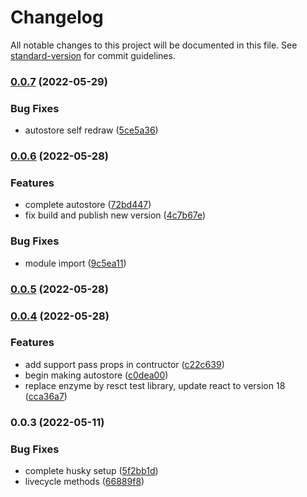 # Changelog

All notable changes to this project will be documented in this file. See [standard-version](https://github.com/conventional-changelog/standard-version) for commit guidelines.

### [0.0.7](https://github.com/LabEG/reca/compare/v0.0.6...v0.0.7) (2022-05-29)


### Bug Fixes

* autostore self redraw ([5ce5a36](https://github.com/LabEG/reca/commit/5ce5a364f80b4c92b739577eaa2869bf7c804da4))

### [0.0.6](https://github.com/LabEG/reca/compare/v0.0.5...v0.0.6) (2022-05-28)


### Features

* complete autostore ([72bd447](https://github.com/LabEG/reca/commit/72bd44744c535118e7516221168580aad9a78085))
* fix build and publish new version ([4c7b67e](https://github.com/LabEG/reca/commit/4c7b67ec163a08ce6061b31463a14b8d24cdf109))


### Bug Fixes

* module import ([9c5ea11](https://github.com/LabEG/reca/commit/9c5ea11de04a8bbb0ab557547edab69a99384b87))

### [0.0.5](https://github.com/LabEG/reca/compare/v0.0.4...v0.0.5) (2022-05-28)

### [0.0.4](https://github.com/LabEG/reca/compare/v0.0.3...v0.0.4) (2022-05-28)


### Features

* add support pass props in contructor ([c22c639](https://github.com/LabEG/reca/commit/c22c639d5b5f66394fc50baf9c32d6280e1da045))
* begin making autostore ([c0dea00](https://github.com/LabEG/reca/commit/c0dea005e561dc1c2f661c7cc04de789281188b6))
* replace enzyme by resct test library, update react to version 18 ([cca36a7](https://github.com/LabEG/reca/commit/cca36a76b8d0243d976c93181a8001f4947b3f67))

### 0.0.3 (2022-05-11)


### Bug Fixes

* complete husky setup ([5f2bb1d](https://github.com/LabEG/reca/commit/5f2bb1d5b182b50b6fd4b4286946113d9af6bd38))
* livecycle methods ([66889f8](https://github.com/LabEG/reca/commit/66889f81ca236efdec14dbb850533a1f6edd5b86))
